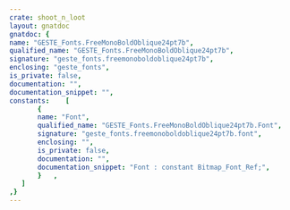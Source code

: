 ```yaml
---
crate: shoot_n_loot
layout: gnatdoc
gnatdoc: {
name: "GESTE_Fonts.FreeMonoBoldOblique24pt7b",
qualified_name: "GESTE_Fonts.FreeMonoBoldOblique24pt7b",
signature: "geste_fonts.freemonoboldoblique24pt7b",
enclosing: "geste_fonts",
is_private: false,
documentation: "",
documentation_snippet: "",
constants:    [
       {
       name: "Font",
       qualified_name: "GESTE_Fonts.FreeMonoBoldOblique24pt7b.Font",
       signature: "geste_fonts.freemonoboldoblique24pt7b.font",
       enclosing: "",
       is_private: false,
       documentation: "",
       documentation_snippet: "Font : constant Bitmap_Font_Ref;",
       }   ,
   ]
,}
---
```

